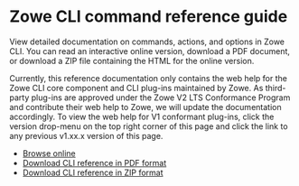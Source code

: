 # Zowe CLI command reference guide

View detailed documentation on commands, actions, and options in Zowe CLI. You can read an interactive online version, download a PDF document, or download a ZIP file containing the HTML for the online version.

Currently, this reference documentation only contains the web help for 
the Zowe CLI core component and CLI plug-ins maintained by Zowe. As third-party plug-ins are approved under the Zowe V2 LTS Conformance Program and contribute their web help to Zowe, we will update the documentation accordingly. To view the web help for V1 conformant plug-ins, click the version drop-menu on the top right corner of this page and click the link to any previous v1.xx.x version of this page.

- <a href="/v2.1.x/web_help/index.html" target="_blank">Browse online</a>
- <a href="/v2.1.x/CLIReference_Zowe.pdf" target="_blank">Download CLI reference in PDF format</a>
- <a href="/v2.1.x/zowe_web_help.zip" target="_blank">Download CLI reference in ZIP format</a>
